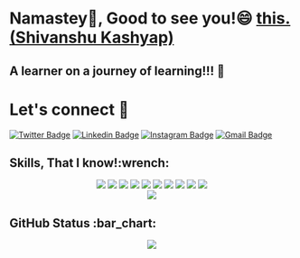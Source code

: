 # Namastey:pray:, Good to see you!😄 <a href="https://www.linkedin.com/in/shivanshu-kashyap-258431192/">this.(Shivanshu Kashyap)</a>
## A learner on a journey of learning!!! :walking:

<!--
http://i.imgur.com/tXSoThF.png (twitter icon with padding)-->
# Let's connect :handshake:
 [![Twitter Badge](https://img.shields.io/badge/-@ShivanshuKash11-1ca0f1?style=flat-circle&labelColor=1ca0f1&logo=twitter&logoColor=white&link=https://twitter.com/ShivanshuKash11)](https://twitter.com/ShivanshuKash11)  [![Linkedin Badge](https://img.shields.io/badge/-Shivanshu_Kashyap-blue?style=flat-circle&logo=Linkedin&logoColor=white&link=https://www.linkedin.com/in/shivanshu-kashyap-258431192/)](https://www.linkedin.com/in/shivanshu-kashyap-258431192/)  [![Instagram Badge](https://img.shields.io/badge/-@Shivanshu_Kashyap-red?style=circle&labelColor=red&logo=instagram&logoColor=white&link=https://www.instagram.com/shivanshu__kashyap/)](https://www.instagram.com/shivanshu__kashyap/) [![Gmail Badge](https://img.shields.io/badge/-kashyapshivanshu27@gmail.com-c14438?style=flat-circle&logo=Gmail&logoColor=white&link=mailto:kashyapshivanshu27@gmail.com)](mailto:kashyapshivanshu27@gmail.com) 
<h2>Skills, That I know!:wrench:</h2>
<p align="center"><img src="https://img.icons8.com/color/60/000000/html-5.png"/>
<img src="https://img.icons8.com/color/55/000000/css3.png"/>
<img src="https://img.icons8.com/color/55/000000/javascript.png"/>
<img src="https://img.icons8.com/color/55/000000/react-native.png"/>
<img src="https://img.icons8.com/color/55/000000/python.png"/>
<img src="https://img.icons8.com/color/55/000000/c-programming.png"/>
<img src="https://img.icons8.com/color/55/000000/c-plus-plus-logo.png"/>
<img src="https://img.icons8.com/color/55/000000/bootstrap.png"/>
<img src="https://img.icons8.com/color/55/000000/git.png"/>
<img src="https://img.icons8.com/color/55/000000/nodejs.png"/><br>
<img align="center" src="https://github-readme-stats.anuraghazra1.vercel.app/api/top-langs/?username=kriyptor&layout=compact&theme=dark"/>
</p>
<h2>GitHub Status :bar_chart:</h2>
<p align="center"><img src="https://github-readme-stats.vercel.app/api?username=kriyptor&show_icons=true&title_color=000000&icon_color=bb2acf&text_color=000000&bg_color=#0000"></p>
<!--
**kriyptor/kriyptor** is a ✨ _special_ ✨ repository because its `README.md` (this file) appears on your GitHub profile.

Here are some ideas to get you started:

- 🔭 I’m currently working on ...
- 🌱 I’m currently learning ...
- 👯 I’m looking to collaborate on ...
- 🤔 I’m looking for help with ...
- 💬 Ask me about ...
- 📫 How to reach me: ...
- 😄 Pronouns: ...
- ⚡ Fun fact: ...
-->
